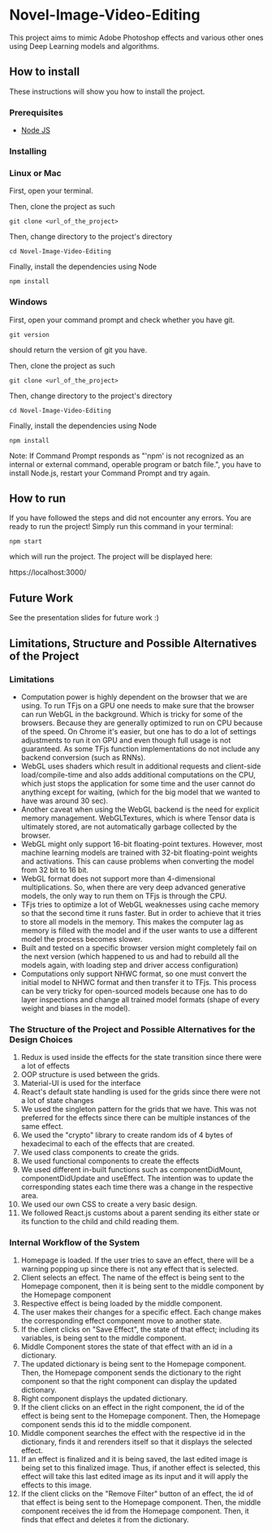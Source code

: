 # Novel-Image-Video-Editing

This project aims to mimic Adobe Photoshop effects and various other ones using Deep Learning models and algorithms. 

## How to install

These instructions will show you how to install the project. 

### Prerequisites

- [Node JS](https://nodejs.org/en/download/)

### Installing

### Linux or Mac

First, open your terminal. 

Then, clone the project as such

```
git clone <url_of_the_project>
```

Then, change directory to the project's directory
```
cd Novel-Image-Video-Editing
```

Finally, install the dependencies using Node

```
npm install
```
### Windows

First, open your command prompt and check whether you have git. 

```
git version
```

should return the version of git you have.

Then, clone the project as such

```
git clone <url_of_the_project>
```

Then, change directory to the project's directory
```
cd Novel-Image-Video-Editing
```

Finally, install the dependencies using Node

```
npm install
```

Note: If Command Prompt responds as "'npm' is not recognized as an internal or external command, operable program or batch file.", you have to install Node.js, restart your Command Prompt and try again.

## How to run

If you have followed the steps and did not encounter any errors. You are ready to run the project! Simply run this command in your terminal:

```
npm start
```

which will run the project. The project will be displayed here:

https://localhost:3000/

## Future Work

See the presentation slides for future work :)

## Limitations, Structure and Possible Alternatives of the Project

### Limitations

* Computation power is highly dependent on the browser that we are using. To run TFjs on a GPU one needs to make sure that the browser can run WebGL in the background. Which is tricky for some of the browsers. Because they are generally optimized to run on CPU because of the speed. On Chrome it's easier, but one has to do a lot of settings adjustments to run it on GPU and even though full usage is not guaranteed. As some TFjs function implementations do not include any backend conversion (such as RNNs). 
* WebGL uses shaders which result in additional requests and client-side load/compile-time and also adds additional computations on the CPU, which just stops the application for some time and the user cannot do anything except for waiting, (which for the big model that we wanted to have was around 30 sec).
* Another caveat when using the WebGL backend is the need for explicit memory management. WebGLTextures, which is where Tensor data is ultimately stored, are not automatically garbage collected by the browser.
* WebGL might only support 16-bit floating-point textures. However, most machine learning models are trained with 32-bit floating-point weights and activations. This can cause problems when converting the model from 32 bit to 16 bit.
* WebGL format does not support more than 4-dimensional multiplications. So, when there are very deep advanced generative models, the only way to run them on TFjs is through the CPU.
* TFjs tries to optimize a lot of WebGL weaknesses using cache memory so that the second time it runs faster. But in order to achieve that it tries to store all models in the memory. This makes the computer lag as memory is filled with the model and if the user wants to use a different model the process becomes slower.
* Built and tested on a specific browser version might completely fail on the next version (which happened to us and had to rebuild all the models again, with loading step and driver access configuration)
* Computations only support NHWC format, so one must convert the initial model to NHWC format and then transfer it to TFjs. This process can be very tricky for open-sourced models because one has to do layer inspections and change all trained model formats (shape of every weight and biases in the model).

### The Structure of the Project and Possible Alternatives for the Design Choices

1. Redux is used inside the effects for the state transition since there were a lot of effects
2. OOP structure is used between the grids.
3. Material-UI is used for the interface
4. React's default state handling is used for the grids since there were not a lot of state changes
5. We used the singleton pattern for the grids that we have. This was not preferred for the effects since there can be multiple instances of the same effect.
6. We used the "crypto" library to create random ids of 4 bytes of hexadecimal to each of the effects that are created.
7. We used class components to create the grids.
8. We used functional components to create the effects
9. We used different in-built functions such as componentDidMount, componentDidUpdate and useEffect. The intention was to update the corresponding states each time there was a change in the respective area.
10. We used our own CSS to create a very basic design.
11. We followed React.js customs about a parent sending its either state or its function to the child and child reading them.

### Internal Workflow of the System

1. Homepage is loaded. If the user tries to save an effect, there will be a warning popping up since there is not any effect that is selected.
2. Client selects an effect. The name of the effect is being sent to the Homepage component, then it is being sent to the middle component by the Homepage component
3. Respective effect is being loaded by the middle component.
4. The user makes their changes for a specific effect. Each change makes the corresponding effect component move to another state.
5. If the client clicks on "Save Effect", the state of that effect; including its variables, is being sent to the middle component.
6. Middle Component stores the state of that effect with an id in a dictionary.
7. The updated dictionary is being sent to the Homepage component. Then, the Homepage component sends the dictionary to the right component so that the right component can display the updated dictionary.
8. Right component displays the updated dictionary.
9. If the client clicks on an effect in the right component, the id of the effect is being sent to the Homepage component. Then, the Homepage component sends this id to the middle component.
10. Middle component searches the effect with the respective id in the dictionary, finds it and rerenders itself so that it displays the selected effect.
11. If an effect is finalized and it is being saved, the last edited image is being set to this finalized image. Thus, if another effect is selected, this effect will take this last edited image as its input and it will apply the effects to this image.
12. If the client clicks on the "Remove Filter" button of an effect, the id of that effect is being sent to the Homepage component. Then, the middle component receives the id from the Homepage component. Then, it finds that effect and deletes it from the dictionary.




